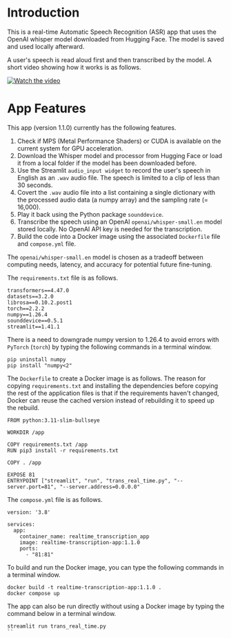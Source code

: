 # Introduction

This is a real-time Automatic Speech Recognition (ASR) app that uses the OpenAI whisper model 
downloaded from Hugging Face. The model is saved and used locally afterward.

A user's speech is read aloud first and then transcribed by the model. A short video showing how it works is as follows.

[![Watch the video](https://youtu.be/RoooQEdBJoo/0.jpg)](https://youtu.be/RoooQEdBJoo)

# App Features

This app (version 1.1.0) currently has the following features.

1. Check if MPS (Metal Performance Shaders) or CUDA is available on the current system for GPU 
acceleration.
2. Download the Whisper model and processor from Hugging Face or load it from a local folder if the 
model has been downloaded before.
3. Use the Streamlit `audio_input widget` to record the user's speech in English as an `.wav` audio 
file. The speech is limited to a clip of less than 30 seconds.
4. Covert the `.wav` audio file into a list containing a single dictionary with the processed audio 
data (a numpy array) and the sampling rate (= 16,000).
5. Play it back using the Python package `sounddevice`.
6. Transcribe the speech using an OpenAI `openai/whisper-small.en` model stored locally. No OpenAI 
API key is needed for the transcription.
7. Build the code into a Docker image using the associated `Dockerfile` file and `compose.yml` file.

The `openai/whisper-small.en` model is chosen as a tradeoff between computing needs, latency, and 
accuracy for potential future fine-tuning.

The `requirements.txt` file is as follows.

```
transformers==4.47.0
datasets==3.2.0
librosa==0.10.2.post1
torch==2.2.2
numpy==1.26.4  
sounddevice==0.5.1
streamlit==1.41.1
```

There is a need to downgrade numpy version to 1.26.4 to avoid errors with `PyTorch` (`torch`) by typing the following commands in a terminal window.

```
pip uninstall numpy
pip install "numpy<2"
```

The `Dockerfile` to create a Docker image is as follows. The reason for copying `requirements.txt` and installing the dependencies before copying the rest of the application files is that if the requirements haven't changed, Docker can reuse the cached version instead of rebuilding it to speed up the rebuild. 

```
FROM python:3.11-slim-bullseye

WORKDIR /app

COPY requirements.txt /app
RUN pip3 install -r requirements.txt

COPY . /app

EXPOSE 81
ENTRYPOINT ["streamlit", "run", "trans_real_time.py", "--server.port=81", "--server.address=0.0.0.0"
```

The `compose.yml` file is as follows.

```
version: '3.8'

services:
  app:
    container_name: realtime_transcription_app
    image: realtime-transcription-app:1.1.0
    ports:
      - "81:81"
```

To build and run the Docker image, you can type the following commands in a terminal window.

```
docker build -t realtime-transcription-app:1.1.0 .
docker compose up
```

The app can also be run directly without using a Docker image by typing the command below in a terminal window.

```
streamlit run trans_real_time.py
``